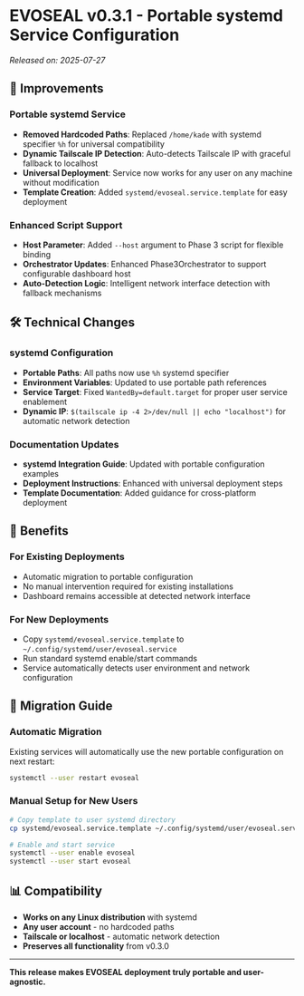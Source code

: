 # EVOSEAL v0.3.1 - Portable systemd Service Configuration

*Released on: 2025-07-27*

## 🔧 Improvements

### Portable systemd Service
- **Removed Hardcoded Paths**: Replaced `/home/kade` with systemd specifier `%h` for universal compatibility
- **Dynamic Tailscale IP Detection**: Auto-detects Tailscale IP with graceful fallback to localhost
- **Universal Deployment**: Service now works for any user on any machine without modification
- **Template Creation**: Added `systemd/evoseal.service.template` for easy deployment

### Enhanced Script Support
- **Host Parameter**: Added `--host` argument to Phase 3 script for flexible binding
- **Orchestrator Updates**: Enhanced Phase3Orchestrator to support configurable dashboard host
- **Auto-Detection Logic**: Intelligent network interface detection with fallback mechanisms

## 🛠️ Technical Changes

### systemd Configuration
- **Portable Paths**: All paths now use `%h` systemd specifier
- **Environment Variables**: Updated to use portable path references
- **Service Target**: Fixed `WantedBy=default.target` for proper user service enablement
- **Dynamic IP**: `$(tailscale ip -4 2>/dev/null || echo "localhost")` for automatic network detection

### Documentation Updates
- **systemd Integration Guide**: Updated with portable configuration examples
- **Deployment Instructions**: Enhanced with universal deployment steps
- **Template Documentation**: Added guidance for cross-platform deployment

## 🎯 Benefits

### For Existing Deployments
- Automatic migration to portable configuration
- No manual intervention required for existing installations
- Dashboard remains accessible at detected network interface

### For New Deployments
- Copy `systemd/evoseal.service.template` to `~/.config/systemd/user/evoseal.service`
- Run standard systemd enable/start commands
- Service automatically detects user environment and network configuration

## 🔧 Migration Guide

### Automatic Migration
Existing services will automatically use the new portable configuration on next restart:

```bash
systemctl --user restart evoseal
```

### Manual Setup for New Users
```bash
# Copy template to user systemd directory
cp systemd/evoseal.service.template ~/.config/systemd/user/evoseal.service

# Enable and start service
systemctl --user enable evoseal
systemctl --user start evoseal
```

## 📊 Compatibility

- **Works on any Linux distribution** with systemd
- **Any user account** - no hardcoded paths
- **Tailscale or localhost** - automatic network detection
- **Preserves all functionality** from v0.3.0

---

**This release makes EVOSEAL deployment truly portable and user-agnostic.**
